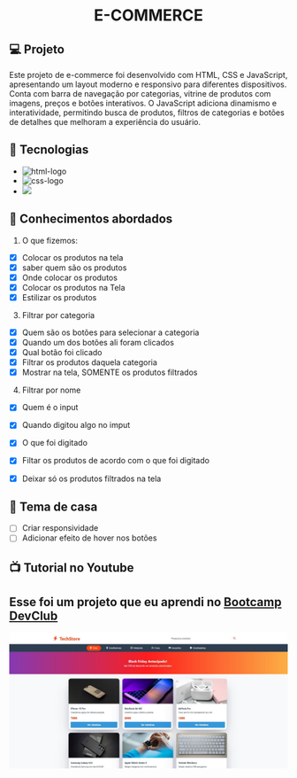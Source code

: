 <h1 align="center">
  E-COMMERCE
</h1>

## 💻 Projeto

Este projeto de e-commerce foi desenvolvido com HTML, CSS e JavaScript, apresentando um layout moderno e responsivo para diferentes dispositivos.
Conta com barra de navegação por categorias, vitrine de produtos com imagens, preços e botões interativos.
O JavaScript adiciona dinamismo e interatividade, permitindo busca de produtos, filtros de categorias e botões de detalhes que melhoram a experiência do usuário.

## 🚀 Tecnologias

- <img src="https://img.shields.io/badge/HTML5-E34F26?style=for-the-badge&logo=html5&logoColor=white" alt="html-logo" />
- <img src="https://img.shields.io/badge/CSS3-1572B6?style=for-the-badge&logo=css3&logoColor=white" alt="css-logo" />
- <img src="https://img.shields.io/badge/JavaScript-F7DF1E?style=for-the-badge&logo=javascript&logoColor=black" />

## 📔 Conhecimentos abordados

  1) O que fizemos:

  - [x] Colocar os produtos na tela
  - [x] saber quem são os produtos
  - [x] Onde colocar os produtos
  - [x] Colocar os produtos na Tela
  - [x] Estilizar os produtos

  3) Filtrar por categoria
     
  - [x] Quem são os botões para selecionar a categoria
  - [x] Quando um dos botões ali foram clicados
  - [x] Qual botão foi clicado
  - [x] Filtrar os produtos daquela categoria
  - [x] Mostrar na tela, SOMENTE os produtos filtrados
       
  4) Filtrar por nome

  - [x] Quem é o input 
  - [x] Quando digitou algo no imput
  - [x] O que foi digitado
  - [x] Filtar os produtos de acordo com o que foi digitado
  - [x] Deixar só os produtos filtrados na tela


## 📝 Tema de casa

- [ ] Criar responsividade
- [ ] Adicionar efeito de hover nos botões

## 📺 Tutorial no Youtube
<h2>Esse foi um projeto que eu aprendi no <a href="https://rodolfomori.com.br/devclub">Bootcamp DevClub</a></h2>
<img src="https://github.com/DennisDev2911/E-commerce-Bootcamp/blob/main/E-commerce.JPG?raw=true">
